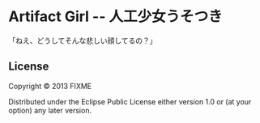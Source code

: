 # Artifact Girl -- 人工少女うそつき

「ねえ、どうしてそんな悲しい顔してるの？」

## License

Copyright © 2013 FIXME

Distributed under the Eclipse Public License either version 1.0 or (at
your option) any later version.
